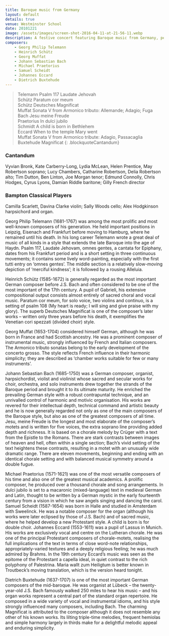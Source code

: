 ```yaml
---
title: Baroque music from Germany
layout: default
details: true
venue: Westminster School
date: 20101221
image: /assets/images/screen-shot-2016-04-11-at-21-56-11.webp
description: A festive concert featuring Baroque music from Germany, performed by Cantandum and Bampton Classical Players at Westminster School, December 2010.
composers:
    - Georg Philip Telemann
    - Heinrich Schütz
    - Georg Muffat
    - Johann Sebastian Bach
    - Michael Praetorius
    - Samuel Scheidt
    - Johannes Eccard
    - Dietrich Buxtehude
---
```


> Telemann Psalm 117 Laudate Jehovah  
> Schütz Paratum cor meum  
> Schütz Deutsches Magnificat  
> Muffat Sonata V from Armonico tributo: Allemande; Adagio; Fuga  
> Bach Jesu meine Freude  
> Praetorius In dulci jubilo  
> Schmidt A child is born in Bethlehem  
> Eccard When to the temple Mary went  
> Muffat Sonata V from Armonico tribute: Adagio, Passacaglia  
> Buxtehude Magnificat
{: .blockquoteCantandum}

### Cantandum 
Vyvian Bronk, Kate Carberry-Long, Lydia McLean, Helen Prentice, May Robertson soprano; Lucy Chambers, Catharine Robertson, Delia Robertson alto; Tim Dutton, Ben Linton, Joe Morgan tenor; Edmund Connolly, Chris Hodges, Cyrus Lyons, Damian Riddle baritone; Gilly French director

### Bampton Classical Players 
Camilla Scarlett, Davina Clarke violin; Sally Woods cello; Alex Hodgkinson harpsichord and organ.

Georg Philip Telemann (1681-1767) was among the most prolific and most well-known composers of his generation. He held important positions in Leipzig, Eisenach and Frankfurt before moving to Hamburg, where he remained until his death. In his long career Telemann wrote a great deal of music of all kinds in a style that extends the late Baroque into the age of Haydn. Psalm 117, Laudate Jehovam, omnes gentes, a cantata for Epiphany, dates from his Frankfurt period and is a short setting in three continuous movements; it contains some lively word-painting, especially with the first tutti entry on ‘omnes gentes’. The middle section is a relatively slow-moving depiction of ‘merciful kindness’; it is followed by a rousing Alleluia.

Heinrich Schütz (1585-1672) is generally regarded as the most important German composer before J.S. Bach and often considered to be one of the most important of the 17th century. A pupil of Gabrieli, his extensive compositional output consists almost entirely of sacred choral and vocal music. Paratum cor meum, for solo voice, two violins and continuo, is a setting of psalm 108 (My heart is ready; I will sing and give praise with my glory). The superb Deutsches Magnificat is one of the composer’s later works – written only three years before his death, it exemplifies the Venetian cori spezzati (divided choir) style.

Georg Muffat (1653-1704) considered himself German, although he was born in France and had Scottish ancestry. He was a prominent composer of instrumental music, strongly influenced by French and Italian composers. The Armonico tributo sonatas belong to the early development of the concerto grosso. The style reflects French influence in their harmonic simplicity; they are described as ‘chamber works suitable for few or many instruments’.

Johann Sebastian Bach (1685-1750) was a German composer, organist, harpsichordist, violist and violinist whose sacred and secular works for choir, orchestra, and solo instruments drew together the strands of the Baroque period and brought it to its ultimate maturity. He enriched the prevailing German style with a robust contrapuntal technique, and an unrivalled control of harmonic and motivic organisation. His works are revered for their intellectual depth, technical command and artistic beauty and he is now generally regarded not only as one of the main composers of the Baroque style, but also as one of the greatest composers of all time. Jesu, meine Freude is the longest and most elaborate of the composer’s motets and is written for five voices, the extra soprano line providing added depth and richness. It is based on a chorale melody by Crüger with a text from the Epistle to the Romans. There are stark contrasts between images of heaven and hell, often within a single section; Bach’s vivid setting of the text heightens these contrasts, resulting in a motet with an unusually wide dramatic range. There are eleven movements, beginning and ending with an identical chorale setting and with balanced musical symmetry around a double fugue.

Michael Praetorius (1571-1621) was one of the most versatile composers of his time and also one of the greatest musical academics. A prolific composer, he produced over a thousand chorale and song arrangements. In dulci jubilo is set to a macaronic (mixed-language) text in medieval German and Latin, thought to be written by a German mystic in the early fourteenth century from a vision in which he saw angels singing and dancing the carol. Samuel Scheidt (1587-1654) was born in Halle and studied in Amsterdam with Sweelinck. He was a notable composer for the organ (although his works were later eclipsed by those of J.S. Bach) and of sacred music, where he helped develop a new Protestant style. A child is born is for double choir. Johannes Eccard (1553-1611) was a pupil of Lassus in Munich. His works are exclusively vocal and centre on the Lutheran chorale. He was one of the principal Protestant composers of chorale-motets, realising the full implications of the text in terms of close word-note relationships, appropriately-varied textures and a deeply religious feeling; he was much admired by Brahms. In the 19th century Eccard’s music was seen as the epitome of the Protestant a capella ideal, in quiet contrast to the rich polyphony of Palestrina. Maria wallt zum Heiligtum is better known in Troutbeck’s moving translation, which is the version heard tonight.

Dietrich Buxtehude (1637-1707) is one of the most important German composers of the mid-baroque. He was organist at Lübeck – the twenty-year-old J.S. Bach famously walked 250 miles to hear his music – and his organ works represent a central part of the standard organ repertoire. He composed in a wide variety of vocal and instrumental idioms, and his style strongly influenced many composers, including Bach. The charming Magnificat is attributed to the composer although it does not resemble any other of his known works. Its lilting triple-time melodies, frequent hemiolas and simple harmony largely in thirds make for a delightful melodic appeal and enduring simplicity.

